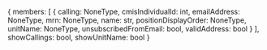 {
  members: [
    {
      calling: NoneType,
      cmisIndividualId: int,
      emailAddress: NoneType,
      mrn: NoneType,
      name: str,
      positionDisplayOrder: NoneType,
      unitName: NoneType,
      unsubscribedFromEmail: bool,
      validAddress: bool
    }
  ],
  showCallings: bool,
  showUnitName: bool
}